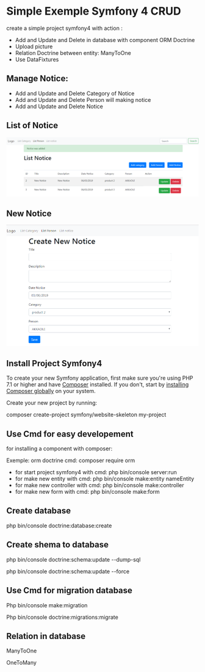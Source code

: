 Simple Exemple Symfony 4 CRUD
===
create a simple project symfony4 with action :
<ul>

<li>Add and Update and Delete in database with component ORM Doctrine</li>
<li>Upload picture </li>
<li>Relation Doctrine between entity: ManyToOne</li>
<li>Use DataFixtures</li>
</ul>


Manage Notice:
---
<ul>

<li>Add and Update and Delete Category of Notice</li>
<li>Add and Update and Delete Person will making notice</li>
<li>Add and Update and Delete Notice</li>
</ul>




List of Notice
---
![alt text](https://github.com/akkaoui-abdou/Example-Symfony4-CRUD/blob/master/public/uploads/images/notice.png)

New Notice
---
![alt text](https://github.com/akkaoui-abdou/Example-Symfony4-CRUD/blob/master/public/uploads/images/new-notice.png)


Install Project Symfony4
---

To create your new Symfony application, first make sure you're using PHP 7.1 or higher and have [Composer](https://getcomposer.org/) installed. If you don't, start by [installing Composer globally](https://symfony.com/doc/current/setup/composer.html) on your system.


Create your new project by running:

composer create-project symfony/website-skeleton my-project


Use Cmd for easy developement
---


for installing a component with composer:

Exemple: orm doctrine 
cmd: composer require orm
<ul>
<li>for start project symfony4 with cmd: php bin/console server:run</li>
<li>for make new entity with cmd: php bin/console make:entity nameEntity</li>
<li>for make new controller with cmd: php bin/console make:controller</li>
<li>for make new form with cmd: php bin/console make:form</li>
</ul>

Create database
---
php bin/console doctrine:database:create

Create shema to database
---
<p>php bin/console doctrine:schema:update --dump-sql</p>
<p>php bin/console doctrine:schema:update --force</p>



Use Cmd for migration database
---
<p>Php bin/console make:migration</p>
<p>Php bin/console doctrine:migrations:migrate  </p>



Relation in database
---
<p>ManyToOne</p>
<p>OneToMany</p>
